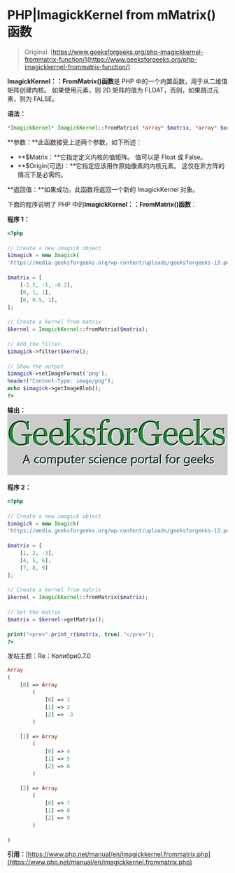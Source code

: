 # PHP|ImagickKernel from mMatrix()函数

> Original: [https://www.geeksforgeeks.org/php-imagickkernel-frommatrix-function/](https://www.geeksforgeeks.org/php-imagickkernel-frommatrix-function/)

**ImagickKernel：：FromMatrix()函数**是 PHP 中的一个内置函数，用于从二维值矩阵创建内核。 如果使用元素，则 2D 矩阵的值为 FLOAT，否则，如果跳过元素，则为 FALSE。

**语法：**

```php
*ImagickKernel* ImagickKernel::fromMatrix( *array* $matrix, *array* $origin )
```

**参数：**此函数接受上述两个参数，如下所述：

*   **$Matrix：**它指定定义内核的值矩阵。 值可以是 Float 或 False。
*   **$Origin(可选)：**它指定应该用作原始像素的内核元素。 这仅在非方阵的情况下是必需的。

**返回值：**如果成功，此函数将返回一个新的 ImagickKernel 对象。

下面的程序说明了 PHP 中的**ImagickKernel：：FromMatrix()函数**：

**程序 1：**

```php
<?php

// Create a new imagick object
$imagick = new Imagick(
'https://media.geeksforgeeks.org/wp-content/uploads/geeksforgeeks-13.png');

$matrix = [
    [-1.5, -1, -0.2],
    [0, 1, 1],
    [0, 0.5, 1],
];

// Create a kernel from matrix
$kernel = ImagickKernel::fromMatrix($matrix);

// Add the filter
$imagick->filter($kernel);

// Show the output
$imagick->setImageFormat('png');
header("Content-Type: image/png");
echo $imagick->getImageBlob();
?>
```

**输出：**
![](img/db28b56998b87f388e4404d6f54bf95b.png)

**程序 2：**

```php
<?php

// Create a new imagick object
$imagick = new Imagick(
'https://media.geeksforgeeks.org/wp-content/uploads/geeksforgeeks-13.png');

$matrix = [
    [1, 2, -3],
    [4, 5, 6],
    [7, 8, 9]
];

// Create a kernel from matrix
$kernel = ImagickKernel::fromMatrix($matrix);

// Get the matrix
$matrix = $kernel->getMatrix();

print("<pre>".print_r($matrix, true)."</pre>");
?>
```

发帖主题：Re：Колибри0.7.0

```php
Array
(
    [0] => Array
        (
            [0] => 1
            [1] => 2
            [2] => -3
        )

    [1] => Array
        (
            [0] => 4
            [1] => 5
            [2] => 6
        )

    [2] => Array
        (
            [0] => 7
            [1] => 8
            [2] => 9
        )

)
```

**引用：**[https://www.php.net/manual/en/imagickkernel.frommatrix.php](https://www.php.net/manual/en/imagickkernel.frommatrix.php)